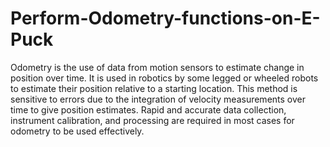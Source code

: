 # Perform-Odometry-functions-on-E-Puck
Odometry is the use of data from motion sensors to estimate change in position over time. It is used in robotics by some legged or wheeled robots to estimate their position relative to a starting location. This method is sensitive to errors due to the integration of velocity measurements over time to give position estimates. Rapid and accurate data collection, instrument calibration, and processing are required in most cases for odometry to be used effectively.
